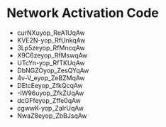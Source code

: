 # Network Activation Code
* curNXuyop_ReA1UqAw
* KVE2N-yop_RfUnkqAw
* 3Lp5zeyop_RfMncqAw
* X9C6zeyop_RfMswqAw
* UTcYn-yop_RfTKUqAw
* DbNGZOyop_ZesQYqAw
* 4v-V_eyop_ZeBZMqAw
* DEtcEeyop_ZfkQcqAw
* -IW96uyop_ZfkZUqAw
* dcGFfeyop_Zffe0qAw
* cgwwK-yop_ZaIrUqAw
* NwaZ8eyop_ZbBJsqAw